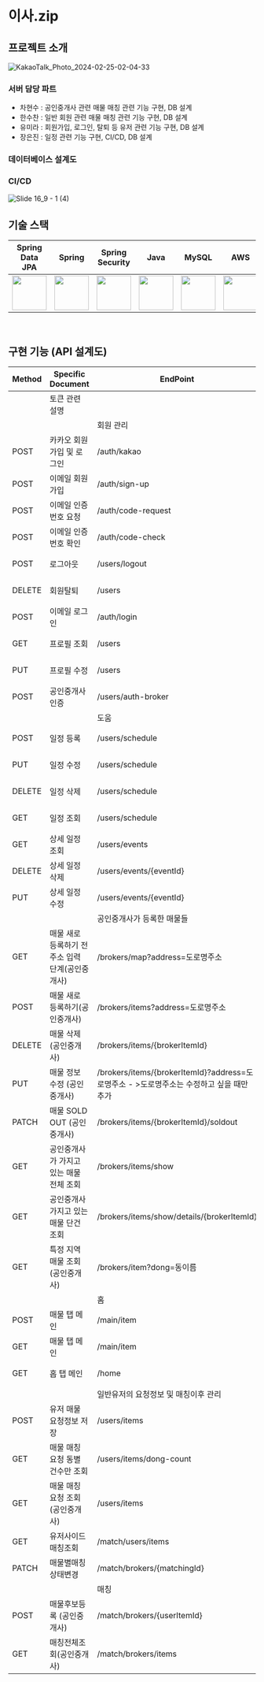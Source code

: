 # 이사.zip

## 프로젝트 소개

![KakaoTalk_Photo_2024-02-25-02-04-33](https://github.com/isa-zip/isa.zip-backend/assets/50578785/23465b93-7b7b-4ca8-9b2b-7bcfd332c6ef)


### 서버 담당 파트

- 차현수 : 공인중개사 관련 매물 매칭 관련 기능 구현, DB 설계
- 한수찬 : 일반 회원 관련 매물 매칭 관련 기능 구현, DB 설계
- 유미라 : 회원가입, 로그인, 탈퇴 등 유저 관련 기능 구현, DB 설계
- 장은진 : 일정 관련 기능 구현, CI/CD, DB 설계

### 데이터베이스 설계도


### CI/CD

![Slide 16_9 - 1 (4)](https://github.com/isa-zip/isa.zip-backend/assets/50578785/1c039ed8-7742-4798-bfd4-1157d446a391)
<br>

## 기술 스택

| Spring Data JPA | Spring | Spring Security | Java | MySQL | AWS | Heroku | Discord |
|:---:|:---:|:---:|:---:|:---:|:---:|:---:|:---:|
|<img src="https://github.com/isa-zip/isa.zip-backend/assets/50578785/a7ef9c41-9a29-468b-8fae-7dfa58e6ab83" width="70" height="70">|<img src="https://github.com/isa-zip/isa.zip-backend/assets/50578785/f1063f2c-1cbc-46c6-b5ab-6f65e17a1d2d" width="70" height="70">|<img src="https://github.com/isa-zip/isa.zip-backend/assets/50578785/4fc51831-2280-48e1-9fc6-a00a1f1abf8b" width="70" height="70">|<img src="https://github.com/isa-zip/isa.zip-backend/assets/50578785/0b521660-9c65-4d04-a6c3-55d79eb4f5db" width="70" height="70">|<img src="https://github.com/isa-zip/isa.zip-backend/assets/50578785/013ad61c-3dfe-4416-9c6e-bd8108315305" width="70" height="70">|<img src="https://github.com/isa-zip/isa.zip-backend/assets/50578785/bb5358a3-92df-4f9e-aee3-90ae9835425d" width="70" height="70">|<img src="https://github.com/isa-zip/isa.zip-backend/assets/50578785/e5af90e7-00d8-4263-963c-1069f878c3d5" width="70" height="70">|<img src="https://github.com/isa-zip/isa.zip-backend/assets/50578785/8ddb830a-7398-4772-9fed-a0a8e52cfe29" width="70" height="70">|


<br>

## 구현 기능 (API 설계도)


| Method | Specific Document            | EndPoint                                                            | Role |
|--------|------------------------------|---------------------------------------------------------------------|------|
|        | 토큰 관련 설명                     |                                                                     |      |
|        |                              | 회원 관리                                                               |      |
| POST   | 카카오 회원가입 및 로그인               | /auth/kakao                                                         | 유미라 |
| POST   | 이메일 회원가입                     | /auth/sign-up                                                       | 유미라 |
| POST   | 이메일 인증번호 요청                  | /auth/code-request                                                  | 유미라 |
| POST   | 이메일 인증번호 확인                  | /auth/code-check                                                    | 유미라 |
| POST   | 로그아웃                         | /users/logout                                                       | 유미라 |
| DELETE | 회원탈퇴                         | /users                                                              | 유미라 |
| POST   | 이메일 로그인                      | /auth/login                                                         | 유미라 |
| GET    | 프로필 조회                       | /users                                                              | 유미라 |
| PUT    | 프로필 수정                       | /users                                                              | 유미라 |
| POST   | 공인중개사 인증                     | /users/auth-broker                                                  | 유미라 |
|        |                              | 도움                                                                  |      |
| POST   | 일정 등록                        | /users/schedule                                                     | 장은진  |
| PUT    | 일정 수정                        | /users/schedule                                                     | 장은진  |
| DELETE | 일정 삭제                        | /users/schedule                                                     | 장은진  |
| GET    | 일정 조회                        | /users/schedule                                                     | 장은진  |
| GET    | 상세 일정 조회                     | /users/events                                                       | 장은진  |
| DELETE | 상세 일정 삭제                     | /users/events/{eventId}                                             | 장은진  |
| PUT    | 상세 일정 수정                     | /users/events/{eventId}                                             | 장은진  |
|        |                              | 공인중개사가 등록한 매물들                                                      |      |
| GET    | 매물 새로 등록하기 전 주소 입력 단계(공인중개사) | /brokers/map?address=도로명주소                                          | 차현수  |
| POST   | 매물 새로 등록하기(공인중개사)            | /brokers/items?address=도로명주소                                        | 차현수  |
| DELETE | 매물 삭제 (공인중개사)                | /brokers/items/{brokerItemId}                                       | 차현수  |
| PUT    | 매물 정보 수정 (공인중개사)             | /brokers/items/{brokerItemId}?address=도로명주소 - >도로명주소는 수정하고 싶을 때만 추가 | 차현수  |
| PATCH  | 매물 SOLD OUT (공인중개사)          | /brokers/items/{brokerItemId}/soldout                               | 차현수  |
| GET    | 공인중개사가 가지고 있는 매물 전체 조회       | /brokers/items/show                                                 | 차현수  |
| GET    | 공인중개사 가지고 있는 매물 단건 조회        | /brokers/items/show/details/{brokerItemId}                          | 차현수  |
| GET    | 특정 지역 매물 조회 (공인중개사)          | /brokers/item?dong=동이름                                              | 차현수  |
|        |                              | 홈                                                                   |      |
| POST   | 매물 탭 메인                      | /main/item                                                          | 한수찬 |
| GET    | 매물 탭 메인                      | /main/item                                                          | 한수찬 |
| GET    | 홉 탭 메인                       | /home                                                               | 유미라 |
|        |                              | 일반유저의 요청정보 및 매칭이후 관리                                                |      |
| POST   | 유저 매물 요청정보 저장                | /users/items                                                        | 한수찬 |
| GET    | 매물 매칭 요청 동별 건수만 조회           | /users/items/dong-count                                             | 한수찬 |
| GET    | 매물 매칭 요청 조회 (공인중개사)          | /users/items                                                        | 한수찬 |
| GET    | 유저사이드 매칭조회                   | /match/users/items                                                  | 한수찬 |
| PATCH  | 매물별매칭상태변경                    | /match/brokers/{matchingId}                                         | 한수찬 |
|        |                              | 매칭                                                                  |      |
| POST   | 매물후보등록 (공인중개사)               | /match/brokers/{userItemId}                                         | 차현수  |
| GET    | 매칭전체조회(공인중개사)                | /match/brokers/items                                                | 차현수  |

<br>
